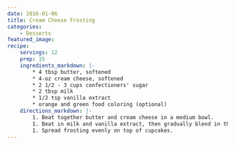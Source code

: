```yaml
---
date: 2016-01-06
title: Cream Cheese Frosting
categories:
    - Desserts
featured_image: 
recipe:
    servings: 12
    prep: 15
    ingredients_markdown: |-
        * 4 tbsp butter, softened
        * 4-oz cream cheese, softened
        * 2 1/2 - 3 cups confectioners' sugar
        * 2 tbsp milk
        * 1/2 tsp vanilla extract
        * orange and green food coloring (optional)
    directions_markdown: |-
        1. Beat together butter and cream cheese in a medium bowl.
        1. Beat in milk and vanilla extract, then gradually blend in the confectioners' sugar until frosting is thick and creamy.
        1. Spread frosting evenly on top of cupcakes.
---
```

